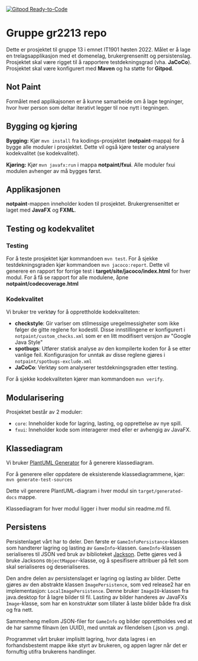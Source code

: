 [![Gitpod Ready-to-Code](https://img.shields.io/badge/Gitpod-Ready--to--Code-blue?logo=gitpod)](https://gitpod.stud.ntnu.no/#https://gitlab.stud.idi.ntnu.no/it1901/groups-2022/gr2213/gr2213)

# Gruppe gr2213 repo 

Dette er prosjektet til gruppe 13 i emnet IT1901 høsten 2022. Målet er å lage en trelagsapplikasjon med et domenelag, brukergrensenitt og persistenslag. Prosjektet skal være rigget til å rapportere testdekningsgrad (vha. **JaCoCo**). Prosjektet skal være konfigurert med **Maven** og ha støtte for **Gitpod**.


## Not Paint
Formålet med applikajsonen er å kunne samarbeide om å lage tegninger, hvor hver person som deltar iterativt legger til noe nytt i tegningen.


## Bygging og kjøring
**Bygging:** Kjør `mvn install` fra kodings-prosjektet (**notpaint**-mappa) for å 
bygge alle moduler i prosjektet. Dette vil også kjøre tester og analysere kodekvalitet (se kodekvalitet).

**Kjøring:** Kjør `mvn javafx:run` i mappa **notpaint/fxui**. Alle moduler fxui modulen avhenger av må bygges først.

## Applikasjonen 
**notpaint**-mappen inneholder koden til prosjektet. Brukergrensenittet er laget med **JavaFX** og **FXML**.

## Testing og kodekvalitet

### Testing
 For å teste prosjektet kjør kommandoen `mvn test`. For å sjekke testdekningsgraden kjør kommandoen `mvn jacoco:report`. Dette vil generere en rapport for forrige test i **target/site/jacoco/index.html** for hver modul.
For å få se rapport for alle modulene, åpne **notpaint/codecoverage.html**

### Kodekvalitet
 Vi bruker tre verktøy for å opprettholde kodekvaliteten:
 * **checkstyle**: Gir varlser om stilmessige uregelmessigheter som ikke følger de
 gitte reglene for kodestil. Disse innstillingene er konfigurert i `notpaint/custom_checks.xml` som er en litt modifisert versjon av "Google Java Style"
 * **spotbugs**: Utfører statisk analyse av den kompilerte koden for å se etter vanlige feil. Konfigurasjon for unntak av disse reglene gjøres i `notpaint/spotbugs-exclude.xml`
 * **JaCoCo**: Verktøy som analyserer testdekningsgraden etter testing.

 For å sjekke kodekvaliteten kjører man kommandoen `mvn verify`. 


## Modularisering
Prosjektet består av 2 moduler:
* `core`: Inneholder kode for lagring, lasting, og opprettelse av nye spill.
* `fxui`: Inneholder kode som interagerer med eller er avhengig av JavaFX. 


## Klassediagram

Vi bruker [PlantUML Generator](https://mvnrepository.com/artifact/de.elnarion.maven/plantuml-generator-maven-plugin) for å generere klassediagram.

For å generere eller oppdatere de eksisterende klassediagrammene, kjør:
`mvn generate-test-sources`

Dette vil generere PlantUML-diagram i hver modul sin `target/generated-docs` mappe.

Klassediagram for hver modul ligger i hver modul sin readme.md fil.


## Persistens
Persistenlaget vårt har to deler. Den første er `GameInfoPersistance`-klassen som handterer lagring og lasting av `GameInfo`-klassen. `GameInfo`-klassen serialiseres til JSON ved bruk av biblioteket [Jackson](https://mvnrepository.com/artifact/com.fasterxml.jackson.core/jackson-databind). Dette gjøres ved å bruke Jacksons `ObjectMapper`-klasse, og å spesifisere attribuer på felt som skal serialiseres og deserialiseres.

Den andre delen av persistenslaget er lagring og lasting av bilder. Dette gjøres av den abstrakte klassen `ImagePersistence`, som ved release2 har en implementasjon: `LocalImagePersistence`. Denne bruker `ImageIO`-klassen fra java.desktop for å lagre bilder til fil. Lasting av bilder handeres av JavaFXs `Image`-klasse, som har en konstruktør som tillater å laste bilder både fra disk og fra nett.

Sammenheng mellom JSON-filer for `GameInfo` og bilder opprettholdes ved at de har samme filnavn (en UUID), med unntak av filendelsen (.json vs .png).

Programmet vårt bruker implisitt lagring, hvor data lagres i en forhandsbestemt mappe ikke styrt av brukeren, og appen lagrer når det er fornuftig utifra brukerens handlinger.